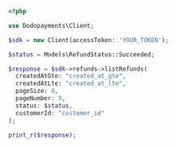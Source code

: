 ```php
<?php

use Dodopayments\Client;

$sdk = new Client(accessToken: 'YOUR_TOKEN');

$status = Models\RefundStatus::Succeeded;

$response = $sdk->refunds->listRefunds(
  createdAtGte: "created_at_gte",
  createdAtLte: "created_at_lte",
  pageSize: 8,
  pageNumber: 9,
  status: $status,
  customerId: "customer_id"
);

print_r($response);

```


<!-- This file was generated by liblab | https://liblab.com/ -->